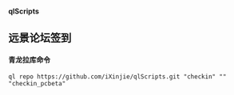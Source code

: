 #### qlScripts
## 远景论坛签到
#### 青龙拉库命令
`ql repo https://github.com/iXinjie/qlScripts.git "checkin" "" "checkin_pcbeta"`
